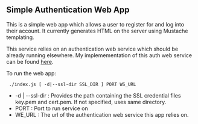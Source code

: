 ## Simple Authentication Web App 

This is a simple web app which allows a user to register for and log into their account. It currently generates HTML on the server using Mustache templating.

This service relies on an authentication web service which should be already running elsewhere. My implemementation of this auth web service can be found [here](https://github.com/cfu288/AuthWS).

To run the web app:
```
 ./index.js [ -d|--ssl-dir SSL_DIR ] PORT WS_URL
```

* -d | --ssl-dir : Provides the path containing the SSL credential files key.pem and cert.pem. If not specified, uses same directory.
* PORT : Port to run service on
* WE_URL : The url of the authentication web service this app relies on.
